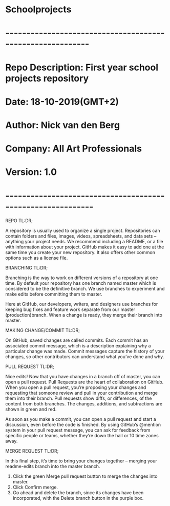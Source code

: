 # Schoolprojects
# ----------------------------------------------------------
# Repo Description: First year school projects repository
# Date: 18-10-2019(GMT+2)
# Author: Nick van den Berg
# Company: All Art Professionals 
# Version: 1.0
# -----------------------------------------------------------

REPO TL:DR;

A repository is usually used to organize a single project. Repositories can contain folders and files,
images, videos, spreadsheets, and data sets – anything your project needs. We recommend including a README,
or a file with information about your project. GitHub makes it easy to add one at the same time you create your new repository.
It also offers other common options such as a license file.

BRANCHING TL:DR; 

Branching is the way to work on different versions of a repository at one time.
By default your repository has one branch named master which is considered to be the definitive branch.
We use branches to experiment and make edits before committing them to master.

Here at GitHub, our developers, writers, and designers use branches for keeping bug fixes and feature work separate
from our master (production)branch.
When a change is ready, they merge their branch into master.

MAKING CHANGE/COMMIT TL:DR;

On GitHub, saved changes are called commits.
Each commit has an associated commit message, which is a description explaining why a particular change was made.
Commit messages capture the history of your changes, so other contributors can understand what you’ve done and why.

PULL REQUEST TL:DR;

Nice edits! Now that you have changes in a branch off of master, you can open a pull request.
Pull Requests are the heart of collaboration on GitHub.
When you open a pull request, you’re proposing your changes and requesting that someone review
and pull in your contribution and merge them into their branch.
Pull requests show diffs, or differences, of the content from both branches.
The changes, additions, and subtractions are shown in green and red.

As soon as you make a commit, you can open a pull request and start a discussion, even before the code is finished.
By using GitHub’s @mention system in your pull request message, you can ask for feedback from specific people or teams,
whether they’re down the hall or 10 time zones away.

MERGE REQUEST TL:DR;

In this final step, it’s time to bring your changes together – merging your readme-edits branch into the master branch.
1. Click the green Merge pull request button to merge the changes into master.
2. Click Confirm merge.
3. Go ahead and delete the branch, since its changes have been incorporated, with the Delete branch button in the purple box.


